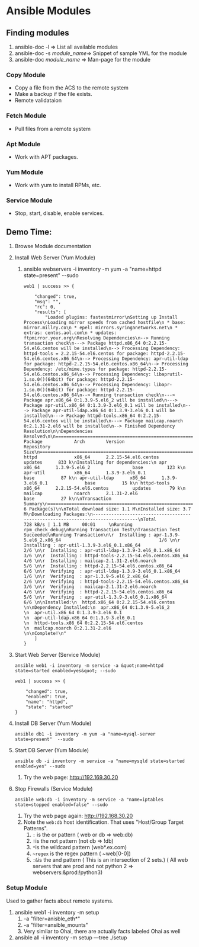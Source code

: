 # Ansible Modules

## Finding modules

1. ansible-doc -l => List all available modules
2. ansible-doc -s _module_name_=> Snippet of sample YML for the module
3. ansible-doc _module_name_ => Man-page for the module

### Copy Module

* Copy a file from the ACS to the remote system
* Make a backup if the file exists.
* Remote validataion

### Fetch Module

* Pull files from a remote system

### Apt Module

* Work with APT packages.

### Yum Module

* Work with yum to install RPMs, etc.

### Service Module

* Stop, start, disable, enable services.



## Demo Time:

1. Browse Module documentation

2. Install Web Server (Yum Module)

   1. ansible webservers -i inventory -m yum -a "name=httpd state=present" --sudo
      ```
      web1 | success >> {

          "changed": true,
          "msg": "",
          "rc": 0,
          "results": [
              "Loaded plugins: fastestmirror\nSetting up Install Process\nLoading mirror speeds from cached hostfile\n * base: mirror.millry.co\n * epel: mirrors.syringanetworks.net\n * extras: centos.aol.com\n * updates: ftpmirror.your.org\nResolving Dependencies\n--> Running transaction check\n---> Package httpd.x86_64 0:2.2.15-54.el6.centos will be installed\n--> Processing Dependency: httpd-tools = 2.2.15-54.el6.centos for package: httpd-2.2.15-54.el6.centos.x86_64\n--> Processing Dependency: apr-util-ldap for package: httpd-2.2.15-54.el6.centos.x86_64\n--> Processing Dependency: /etc/mime.types for package: httpd-2.2.15-54.el6.centos.x86_64\n--> Processing Dependency: libaprutil-1.so.0()(64bit) for package: httpd-2.2.15-54.el6.centos.x86_64\n--> Processing Dependency: libapr-1.so.0()(64bit) for package: httpd-2.2.15-54.el6.centos.x86_64\n--> Running transaction check\n---> Package apr.x86_64 0:1.3.9-5.el6_2 will be installed\n---> Package apr-util.x86_64 0:1.3.9-3.el6_0.1 will be installed\n---> Package apr-util-ldap.x86_64 0:1.3.9-3.el6_0.1 will be installed\n---> Package httpd-tools.x86_64 0:2.2.15-54.el6.centos will be installed\n---> Package mailcap.noarch 0:2.1.31-2.el6 will be installed\n--> Finished Dependency Resolution\n\nDependencies Resolved\n\n================================================================================\n Package            Arch        Version                      Repository    Size\n================================================================================\nInstalling:\n httpd              x86_64      2.2.15-54.el6.centos         updates      833 k\nInstalling for dependencies:\n apr                x86_64      1.3.9-5.el6_2                base         123 k\n apr-util           x86_64      1.3.9-3.el6_0.1              base          87 k\n apr-util-ldap      x86_64      1.3.9-3.el6_0.1              base          15 k\n httpd-tools        x86_64      2.2.15-54.el6.centos         updates       79 k\n mailcap            noarch      2.1.31-2.el6                 base          27 k\n\nTransaction Summary\n================================================================================\nInstall       6 Package(s)\n\nTotal download size: 1.1 M\nInstalled size: 3.7 M\nDownloading Packages:\n--------------------------------------------------------------------------------\nTotal                                           728 kB/s | 1.1 MB     00:01     \nRunning rpm_check_debug\nRunning Transaction Test\nTransaction Test Succeeded\nRunning Transaction\n\r  Installing : apr-1.3.9-5.el6_2.x86_64                                     1/6 \n\r  Installing : apr-util-1.3.9-3.el6_0.1.x86_64                              2/6 \n\r  Installing : apr-util-ldap-1.3.9-3.el6_0.1.x86_64                         3/6 \n\r  Installing : httpd-tools-2.2.15-54.el6.centos.x86_64                      4/6 \n\r  Installing : mailcap-2.1.31-2.el6.noarch                                  5/6 \n\r  Installing : httpd-2.2.15-54.el6.centos.x86_64                            6/6 \n\r  Verifying  : apr-util-ldap-1.3.9-3.el6_0.1.x86_64                         1/6 \n\r  Verifying  : apr-1.3.9-5.el6_2.x86_64                                     2/6 \n\r  Verifying  : httpd-tools-2.2.15-54.el6.centos.x86_64                      3/6 \n\r  Verifying  : mailcap-2.1.31-2.el6.noarch                                  4/6 \n\r  Verifying  : httpd-2.2.15-54.el6.centos.x86_64                            5/6 \n\r  Verifying  : apr-util-1.3.9-3.el6_0.1.x86_64                              6/6 \n\nInstalled:\n  httpd.x86_64 0:2.2.15-54.el6.centos                                           \n\nDependency Installed:\n  apr.x86_64 0:1.3.9-5.el6_2                                                    \n  apr-util.x86_64 0:1.3.9-3.el6_0.1                                             \n  apr-util-ldap.x86_64 0:1.3.9-3.el6_0.1                                        \n  httpd-tools.x86_64 0:2.2.15-54.el6.centos                                     \n  mailcap.noarch 0:2.1.31-2.el6                                                 \n\nComplete!\n"
          ]
      }
      ```

3. Start Web Server (Service Module)

   ```
   ansible web1 -i inventory -m service -a &quot;name=httpd state=started enabled=yes&quot; --sudo

   web1 | success >> {

       "changed": true,
       "enabled": true,
       "name": "httpd",
       "state": "started"
   }
   ```

4. Install DB Server (Yum Module)

   ```
   ansible db1 -i inventory -m yum -a "name=mysql-server state=present"  --sudo
   ```

5. Start DB Server (Yum Module)

   ```
   ansible db -i inventory -m service -a "name=mysqld state=started enabled=yes" --sudo
   ```

   1. Try the web page: http://192.169.30.20

6. Stop Firewalls (Service Module)

   ```
   ansible web:db -i inventory -m service -a "name=iptables state=stopped enabled=false" --sudo
   ```

   1. Try the web page again: http://192.168.30.20
   2. Note the `web:db` host identification. That uses "Host/Group Target Patterns".
      1. `:` is the or pattern ( web or db => web:db)
      2. `!`is the not pattern (not db => !db)
      3. `*`is the wildcard pattern (web*.ex.com)
      4. `~regex` is the regex pattern ( ~web[0-0])
      5. `:&`is the and pattern ( This is an intersection of 2 sets.) ( All web servers that are prod and not python 2 => webservers:&prod:!python3)

### Setup Module

Used to gather facts about remote systems.

1. ansible web1 -i inventory -m setup 
   1. -a "filter=anisble_eth*"
   2. -a "filter=ansible_mounts"
   3. Very similar to Ohai, there are actually facts labeled Ohai as well
2. ansible all -i inventory -m setup —tree ./setup